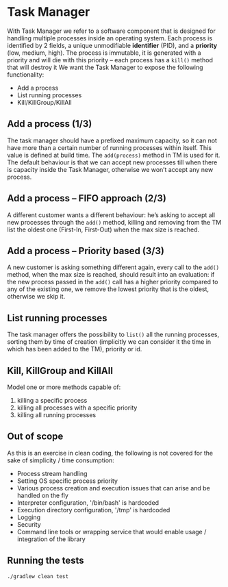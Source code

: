 # Task Manager

With Task Manager we refer to a software component that is designed for handling multiple processes inside an operating
system. Each process is identified by 2 fields, a unique unmodifiable **identifier** (PID), and a **priority** (low,
medium, high). The process is immutable, it is generated with a priority and will die with this priority – each process
has a `kill()` method that will destroy it We want the Task Manager to expose the following functionality:

* Add a process
* List running processes
* Kill/KillGroup/KillAll

## Add a process (1/3)

The task manager should have a prefixed maximum capacity, so it can not have more than a certain number of running
processes within itself. This value is defined at build time. The `add(process)` method in TM is used for it. The
default behaviour is that we can accept new processes till when there is capacity inside the Task Manager, otherwise we
won’t accept any new process.

## Add a process – FIFO approach (2/3)

A different customer wants a different behaviour:
he’s asking to accept all new processes through the
`add()` method, killing and removing from the TM list the oldest one (First-In, First-Out) when the max size is reached.

## Add a process – Priority based (3/3)

A new customer is asking something different again, every call to the `add()` method, when the max size is reached,
should result into an evaluation: if the new process passed in the `add()` call has a higher priority compared to any of
the existing one, we remove the lowest priority that is the oldest, otherwise we skip it.

## List running processes

The task manager offers the possibility to `list()` all the running processes, sorting them by time of creation
(implicitly we can consider it the time in which has been added to the TM), priority or id.

## Kill, KillGroup and KillAll

Model one or more methods capable of:

1. killing a specific process
2. killing all processes with a specific priority
3. killing all running processes

## Out of scope

As this is an exercise in clean coding, the following is not covered for the sake of simplicity / time consumption:

* Process stream handling
* Setting OS specific process priority
* Various process creation and execution issues that can arise and be handled on the fly
* Interpreter configuration, '/bin/bash' is hardcoded
* Execution directory configuration, '/tmp' is hardcoded
* Logging
* Security
* Command line tools or wrapping service that would enable usage / integration of the library

## Running the tests

```shell
./gradlew clean test
```
